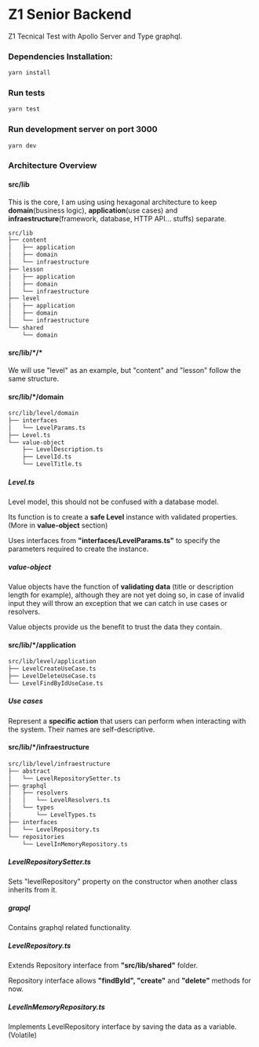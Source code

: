 # Z1 Senior Backend
Z1 Tecnical Test with Apollo Server and Type graphql.

### Dependencies Installation:
```bash
yarn install
```

### Run tests
```bash
yarn test
```

### Run development server on port 3000
```bash
yarn dev
```

### Architecture Overview
#### src/lib
This is the core, I am using using hexagonal architecture to keep **domain**(business logic), 
**application**(use cases) and **infraestructure**(framework, database, HTTP API... stuffs) separate.
```bash
src/lib
├── content
│   ├── application
│   ├── domain
│   └── infraestructure
├── lesson
│   ├── application
│   ├── domain
│   └── infraestructure
├── level
│   ├── application
│   ├── domain
│   └── infraestructure
└── shared
    └── domain
```

#### src/lib/*/\*
We will use "level" as an example, but "content" and "lesson" follow the same structure.

#### src/lib/*/domain
```bash
src/lib/level/domain
├── interfaces
│   └── LevelParams.ts
├── Level.ts
└── value-object
    ├── LevelDescription.ts
    ├── LevelId.ts
    └── LevelTitle.ts
```

##### Level.ts
Level model, this should not be confused with a database model.

Its function is to create a **safe Level** instance with validated properties. (More in **value-object** section)

Uses interfaces from **"interfaces/LevelParams.ts"** to specify the parameters required to create
the instance.

##### value-object
Value objects have the function of **validating data** (title or description length for example), 
although they are not yet doing so, in case of invalid input they will throw an exception 
that we can catch in use cases or resolvers.

Value objects provide us the benefit to trust the data they contain.

#### src/lib/*/application
```bash
src/lib/level/application
├── LevelCreateUseCase.ts
├── LevelDeleteUseCase.ts
└── LevelFindByIdUseCase.ts
```

##### Use cases
Represent a **specific action** that users can perform when interacting with the system.
Their names are self-descriptive.

#### src/lib/*/infraestructure
```bash
src/lib/level/infraestructure
├── abstract
│   └── LevelRepositorySetter.ts
├── graphql
│   ├── resolvers
│   │   └── LevelResolvers.ts
│   └── types
│       └── LevelTypes.ts
├── interfaces
│   └── LevelRepository.ts
└── repositories
    └── LevelInMemoryRepository.ts
```

##### LevelRepositorySetter.ts
Sets "levelRepository" property on the constructor when another class inherits from it.

##### grapql
Contains graphql related functionality.

##### LevelRepository.ts
Extends Repository interface from **"src/lib/shared"** folder.

Repository interface allows **"findById", "create"** and **"delete"** methods for now.

##### LevelInMemoryRepository.ts
Implements LevelRepository interface by saving the data as a variable. (Volatile)